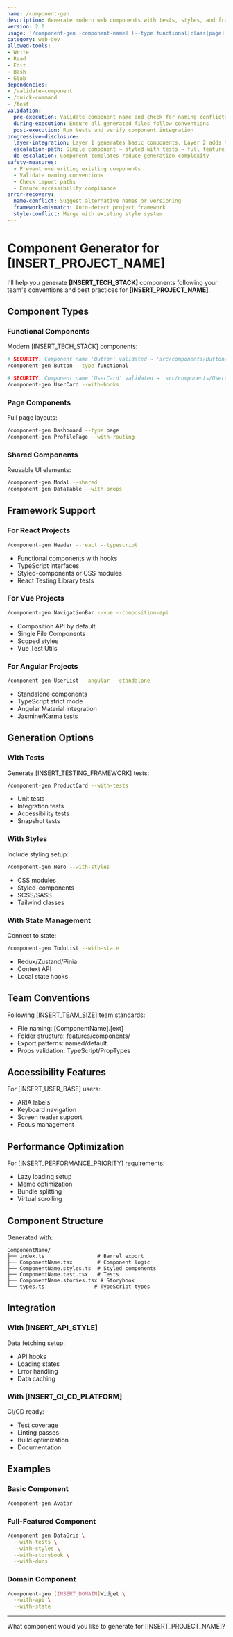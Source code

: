 ```yaml
---
name: /component-gen
description: Generate modern web components with tests, styles, and framework integration (v2.0)
version: 2.0
usage: '/component-gen [component-name] [--type functional|class|page] [--with-tests] [--with-styles] [--framework react|vue|angular] [--accessibility]'
category: web-dev
allowed-tools:
- Write
- Read
- Edit
- Bash
- Glob
dependencies:
- /validate-component
- /quick-command
- /test
validation:
  pre-execution: Validate component name and check for naming conflicts
  during-execution: Ensure all generated files follow conventions
  post-execution: Run tests and verify component integration
progressive-disclosure:
  layer-integration: Layer 1 generates basic components, Layer 2 adds testing/styling, Layer 3 enables full framework features
  escalation-path: Simple component → styled with tests → full feature integration
  de-escalation: Component templates reduce generation complexity
safety-measures:
  - Prevent overwriting existing components
  - Validate naming conventions
  - Check import paths
  - Ensure accessibility compliance
error-recovery:
  name-conflict: Suggest alternative names or versioning
  framework-mismatch: Auto-detect project framework
  style-conflict: Merge with existing style system
---
```


# Component Generator for [INSERT_PROJECT_NAME]

I'll help you generate **[INSERT_TECH_STACK]** components following your team's conventions and best practices for **[INSERT_PROJECT_NAME]**.

## Component Types

### Functional Components
Modern [INSERT_TECH_STACK] components:
```bash
# SECURITY: Component name 'Button' validated → 'src/components/Button/' ✅
/component-gen Button --type functional

# SECURITY: Component name 'UserCard' validated → 'src/components/UserCard/' ✅ 
/component-gen UserCard --with-hooks
```

### Page Components
Full page layouts:
```bash
/component-gen Dashboard --type page
/component-gen ProfilePage --with-routing
```

### Shared Components
Reusable UI elements:
```bash
/component-gen Modal --shared
/component-gen DataTable --with-props
```

## Framework Support

### For React Projects
```bash
/component-gen Header --react --typescript
```
- Functional components with hooks
- TypeScript interfaces
- Styled-components or CSS modules
- React Testing Library tests

### For Vue Projects
```bash
/component-gen NavigationBar --vue --composition-api
```
- Composition API by default
- Single File Components
- Scoped styles
- Vue Test Utils

### For Angular Projects
```bash
/component-gen UserList --angular --standalone
```
- Standalone components
- TypeScript strict mode
- Angular Material integration
- Jasmine/Karma tests

## Generation Options

### With Tests
Generate [INSERT_TESTING_FRAMEWORK] tests:
```bash
/component-gen ProductCard --with-tests
```
- Unit tests
- Integration tests
- Accessibility tests
- Snapshot tests

### With Styles
Include styling setup:
```bash
/component-gen Hero --with-styles
```
- CSS modules
- Styled-components
- SCSS/SASS
- Tailwind classes

### With State Management
Connect to state:
```bash
/component-gen TodoList --with-state
```
- Redux/Zustand/Pinia
- Context API
- Local state hooks

## Team Conventions

Following [INSERT_TEAM_SIZE] team standards:
- File naming: [ComponentName].[ext]
- Folder structure: features/components/
- Export patterns: named/default
- Props validation: TypeScript/PropTypes

## Accessibility Features

For [INSERT_USER_BASE] users:
- ARIA labels
- Keyboard navigation
- Screen reader support
- Focus management

## Performance Optimization

For [INSERT_PERFORMANCE_PRIORITY] requirements:
- Lazy loading setup
- Memo optimization
- Bundle splitting
- Virtual scrolling

## Component Structure

Generated with:
```
ComponentName/
├── index.ts                 # Barrel export
├── ComponentName.tsx        # Component logic
├── ComponentName.styles.ts  # Styled components
├── ComponentName.test.tsx   # Tests
├── ComponentName.stories.tsx # Storybook
└── types.ts                # TypeScript types
```

## Integration

### With [INSERT_API_STYLE]
Data fetching setup:
- API hooks
- Loading states
- Error handling
- Data caching

### With [INSERT_CI_CD_PLATFORM]
CI/CD ready:
- Test coverage
- Linting passes
- Build optimization
- Documentation

## Examples

### Basic Component
```bash
/component-gen Avatar
```

### Full-Featured Component
```bash
/component-gen DataGrid \
  --with-tests \
  --with-styles \
  --with-storybook \
  --with-docs
```

### Domain Component
```bash
/component-gen [INSERT_DOMAIN]Widget \
  --with-api \
  --with-state
```

---

What component would you like to generate for [INSERT_PROJECT_NAME]?
